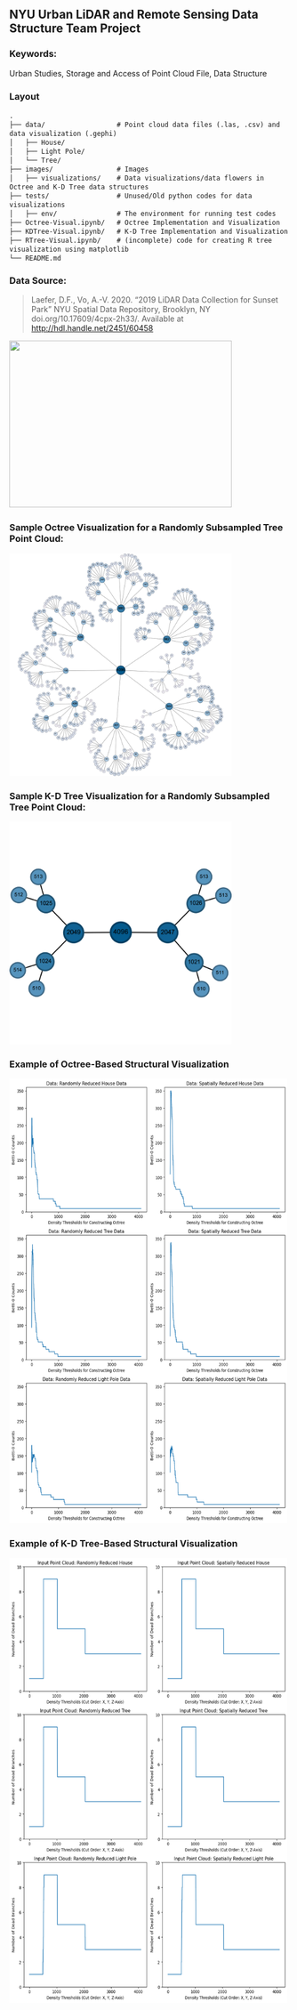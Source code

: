 ## NYU Urban LiDAR and Remote Sensing Data Structure Team Project

### Keywords: 

Urban Studies, Storage and Access of Point Cloud File, Data Structure

### Layout
```
.
├── data/                  # Point cloud data files (.las, .csv) and data visualization (.gephi)
│   ├── House/
│   ├── Light Pole/
│   └── Tree/
├── images/                # Images
│   ├── visualizations/    # Data visualizations/data flowers in Octree and K-D Tree data structures
├── tests/                 # Unused/Old python codes for data visualizations
│   ├── env/               # The environment for running test codes
├── Octree-Visual.ipynb/   # Octree Implementation and Visualization
├── KDTree-Visual.ipynb/   # K-D Tree Implementation and Visualization
├── RTree-Visual.ipynb/    # (incomplete) code for creating R tree visualization using matplotlib
└── README.md
```

### Data Source:
> Laefer, D.F., Vo, A.-V. 2020. “2019 LiDAR Data Collection for Sunset Park” NYU Spatial Data Repository, Brooklyn, NY doi.org/10.17609/4cpx-2h33/. Available at http://hdl.handle.net/2451/60458

<img src="images/data.png" width="400" height="300">

### Sample Octree Visualization for a Randomly Subsampled Tree Point Cloud:

<img src="images/tree_random_octree.png" width="400" height="400">

### Sample K-D Tree Visualization for a Randomly Subsampled Tree Point Cloud:

<img src="images/tree_random_kdtree_xyz.png" width="400" height="400">

### Example of Octree-Based Structural Visualization

<img src="images/tda_octree.png" width="500" height="800">

### Example of K-D Tree-Based Structural Visualization

<img src="images/tda_kdtree.png" width="500" height="800">